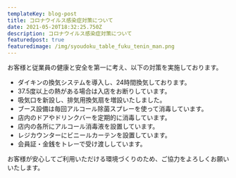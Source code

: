 ```yaml
---
templateKey: blog-post
title: コロナウイルス感染症対策について
date: 2021-05-20T18:32:25.750Z
description: コロナウイルス感染症対策について
featuredpost: true
featuredimage: /img/syoudoku_table_fuku_tenin_man.png
---
```

お客様と従業員の健康と安全を第一に考え、以下の対策を実施しております。

* ダイキンの換気システムを導入し、24時間換気しております。
* 37.5度以上の熱がある場合は入店をお断りしています。
* 吸気口を新設し、排気用換気扇を増設いたしました。
* ブース設備は毎回アルコール除菌スプレーを使って消毒しています。
* 店内のドアやドリンクバーを定期的に消毒しています。
* 店内の各所にアルコール消毒液を設置しています。
* レジカウンターにビニールカーテンを設置しています。
* 会員証・金銭をトレーで受け渡ししています。

お客様が安心してご利用いただける環境づくりのため、ご協力をよろしくお願いいたします。